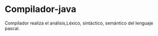 # Compilador-java
Compilador realiza  el análisis,Léxico, sintáctico, semántico del lenguaje pascal.
